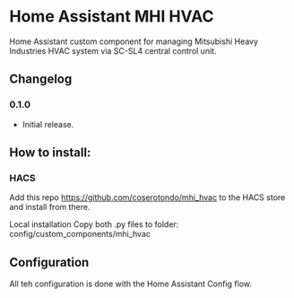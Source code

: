 # Home Assistant MHI HVAC
Home Assistant custom component for managing Mitsubishi Heavy Industries HVAC system via SC-SL4 central control unit.

## Changelog
### 0.1.0
- Initial release.

## How to install:
### HACS
Add this repo https://github.com/coserotondo/mhi_hvac to the HACS store and install from there.

Local installation
Copy both .py files to folder: config/custom_components/mhi_hvac

## Configuration
All teh configuration is done with the Home Assistant Config flow.